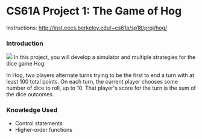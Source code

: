 CS61A Project 1: The Game of Hog
=======
Instructions: http://inst.eecs.berkeley.edu/~cs61a/sp18/proj/hog/

### Introduction
![](http://inst.eecs.berkeley.edu/~cs61a/sp18/proj/hog/images/die5.gif)
In this project, you will develop a simulator and multiple strategies for the dice game Hog.   

In Hog, two players alternate turns trying to be the first to end a turn with at least 100 total points. On each turn, the current player chooses some number of dice to roll, up to 10. That player's score for the turn is the sum of the dice outcomes.

### Knowledge Used
* Control statements
* Higher-order functions